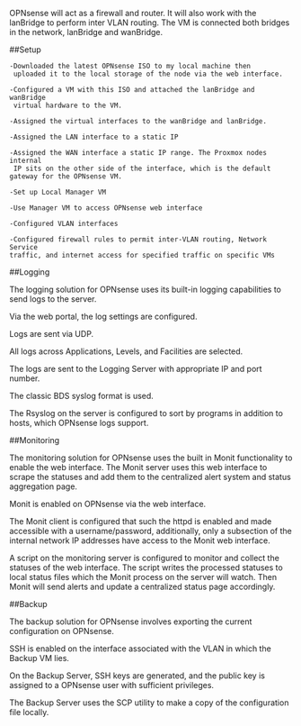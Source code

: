 OPNsense will act as a firewall and router. It will also work with the lanBridge to perform inter VLAN routing. The VM is connected both bridges in the network, lanBridge and wanBridge.


##Setup

	-Downloaded the latest OPNsense ISO to my local machine then
	 uploaded it to the local storage of the node via the web interface.

	-Configured a VM with this ISO and attached the lanBridge and wanBridge
	 virtual hardware to the VM.

	-Assigned the virtual interfaces to the wanBridge and lanBridge.

	-Assigned the LAN interface to a static IP 

	-Assigned the WAN interface a static IP range. The Proxmox nodes internal
	 IP sits on the other side of the interface, which is the default gateway for the OPNsense VM.

	-Set up Local Manager VM

	-Use Manager VM to access OPNsense web interface

	-Configured VLAN interfaces

	-Configured firewall rules to permit inter-VLAN routing, Network Service 
	traffic, and internet access for specified traffic on specific VMs

##Logging

The logging solution for OPNsense uses its built-in logging capabilities to send logs to the server.

Via the web portal, the log settings are configured.

Logs are sent via UDP.

All logs across Applications, Levels, and Facilities are selected.

The logs are sent to the Logging Server with appropriate IP and port number.

The classic BDS syslog format is used.

The Rsyslog on the server is configured to sort by programs in addition to hosts, which OPNsense logs support.

##Monitoring

The monitoring solution for OPNsense uses the built in Monit functionality to enable the web interface. The Monit server uses this web interface to scrape the statuses and add them to the 
centralized alert system and status aggregation page.

Monit is enabled on OPNsense via the web interface.

The Monit client is configured that such the httpd is enabled and made accessible with a username/password, additionally, only a subsection of the internal network IP addresses have access to the Monit web interface.

A script on the monitoring server is configured to monitor and collect the statuses of the web interface. The script writes the processed statuses to local status files which the Monit process on the server will watch. Then Monit will send alerts and update a centralized status page accordingly.	

##Backup

The backup solution for OPNsense involves exporting the current configuration on OPNsense.

SSH is enabled on the interface associated with the VLAN in which the Backup VM lies.

On the Backup Server, SSH keys are generated, and the public key is assigned to a OPNsense user with sufficient privileges.

The Backup Server uses the SCP utility to make a copy of the configuration file locally.